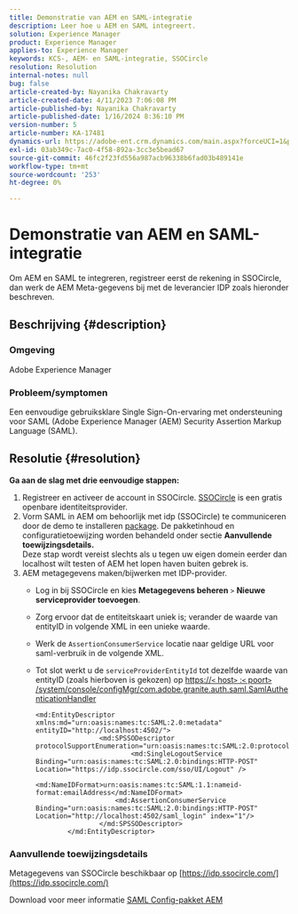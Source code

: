 ```yaml
---
title: Demonstratie van AEM en SAML-integratie
description: Leer hoe u AEM en SAML integreert.
solution: Experience Manager
product: Experience Manager
applies-to: Experience Manager
keywords: KCS-, AEM- en SAML-integratie, SSOCircle
resolution: Resolution
internal-notes: null
bug: false
article-created-by: Nayanika Chakravarty
article-created-date: 4/11/2023 7:06:08 PM
article-published-by: Nayanika Chakravarty
article-published-date: 1/16/2024 8:36:10 PM
version-number: 5
article-number: KA-17481
dynamics-url: https://adobe-ent.crm.dynamics.com/main.aspx?forceUCI=1&pagetype=entityrecord&etn=knowledgearticle&id=504776e7-9bd8-ed11-a7c7-6045bd006b4b
exl-id: 03ab349c-7ac0-4f58-892a-3cc3e5bead67
source-git-commit: 46fc2f23fd556a987acb96338b6fad03b489141e
workflow-type: tm+mt
source-wordcount: '253'
ht-degree: 0%

---
```


# Demonstratie van AEM en SAML-integratie


Om AEM en SAML te integreren, registreer eerst de rekening in SSOCircle, dan werk de AEM Meta-gegevens bij met de leverancier IDP zoals hieronder beschreven.

## Beschrijving {#description}


### <b>Omgeving</b>

Adobe Experience Manager

### <b>Probleem/symptomen</b>

Een eenvoudige gebruiksklare Single Sign-On-ervaring met ondersteuning voor SAML (Adobe Experience Manager (AEM) Security Assertion Markup Language (SAML).


## Resolutie {#resolution}


<b>Ga aan de slag met drie eenvoudige stappen:</b>

1. Registreer en activeer de account in SSOCircle. [SSOCircle](https://www.ssocircle.com/en/) is een gratis openbare identiteitsprovider.
2. Vorm SAML in AEM om behoorlijk met idp (SSOCircle) te communiceren door de demo te installeren [package](https://files.acrobat.com/a/preview/d0017bf5-c35a-483e-80a0-d6bfb0526299). De pakketinhoud en configuratietoewijzing worden behandeld onder sectie <b>Aanvullende toewijzingsdetails.</b>\
   Deze stap wordt vereist slechts als u tegen uw eigen domein eerder dan localhost wilt testen of AEM het lopen haven buiten gebrek is.
3. AEM metagegevens maken/bijwerken met IDP-provider.
   - Log in bij SSOCircle en kies <b>Metagegevens beheren</b> `>`  <b>Nieuwe serviceprovider toevoegen</b>.
   - Zorg ervoor dat de entiteitskaart uniek is; verander de waarde van entityID in volgende XML in een unieke waarde.
   - Werk de `AssertionConsumerService` locatie naar geldige URL voor saml-verbruik in de volgende XML.
   - Tot slot werkt u de `serviceProviderEntityId` tot dezelfde waarde van entityID (zoals hierboven is gekozen) op [https://`<` host`>` :`<` poort`>` /system/console/configMgr/com.adobe.granite.auth.saml.SamlAuthenticationHandler](https://&lt;host>:&lt;port>/system/console/configMgr/com.adobe.granite.auth.saml.SamlAuthenticationHandler)


     ```
     <md:EntityDescriptor xmlns:md="urn:oasis:names:tc:SAML:2.0:metadata" entityID="http://localhost:4502/">
                     <md:SPSSODescriptor protocolSupportEnumeration="urn:oasis:names:tc:SAML:2.0:protocol">
                             <md:SingleLogoutService Binding="urn:oasis:names:tc:SAML:2.0:bindings:HTTP-POST" Location="https://idp.ssocircle.com/sso/UI/Logout" />
                             <md:NameIDFormat>urn:oasis:names:tc:SAML:1.1:nameid-format:emailAddress</md:NameIDFormat>        
                         <md:AssertionConsumerService Binding="urn:oasis:names:tc:SAML:2.0:bindings:HTTP-POST" Location="http://localhost:4502/saml_login" index="1"/>    
                     </md:SPSSODescriptor>
             </md:EntityDescriptor>
     ```


### Aanvullende toewijzingsdetails

Metagegevens van SSOCircle beschikbaar op [https://idp.ssocircle.com/](https://idp.ssocircle.com/)

Download voor meer informatie [SAML Config-pakket AEM](https://files.acrobat.com/a/preview/d0017bf5-c35a-483e-80a0-d6bfb0526299)
